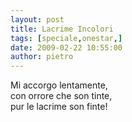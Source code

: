 ```yaml
---
layout: post
title: Lacrime Incolori
tags: [speciale,onestar,]
date: 2009-02-22 10:55:00
author: pietro
---
```

Mi accorgo lentamente,<br/>con orrore che son tinte,<br/>pur le lacrime son finte!
